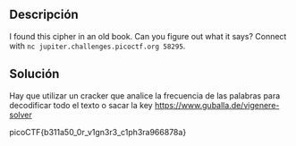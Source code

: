
## Descripción
I found this cipher in an old book. Can you figure out what it says? Connect with `nc jupiter.challenges.picoctf.org 58295`.

## Solución
Hay que utilizar un cracker que analice la frecuencia de las palabras para decodificar todo el texto o sacar la key
https://www.guballa.de/vigenere-solver

picoCTF{b311a50_0r_v1gn3r3_c1ph3ra966878a}
